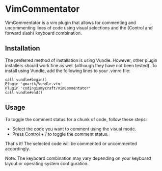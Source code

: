 # VimCommentator
VimCommentator is a vim plugin that allows for commenting and uncommenting lines of
code using visual selections and the <C-/> (Control and forward slash)
keyboard combination.


## Installation
The preferred method of installation is using Vundle. However, other plugin
installers should work fine as well (although they have not been tested). To
install using Vundle, add the following lines to your .vimrc file:

```
call vundle#begin()
Plugin 'gmarik/Vundle.vim'
Plugin 'codingismycraft/VimCommentator'
call vundle#end()
```

## Usage
To toggle the comment status for a chunk of code, follow these steps:

- Select the code you want to comment using the visual mode.
- Press Control + / to toggle the comment status.

That's it! The selected code will be commented or uncommented accordingly.

Note: The <C-/> keyboard combination may vary depending on your keyboard layout
or operating system configuration.


